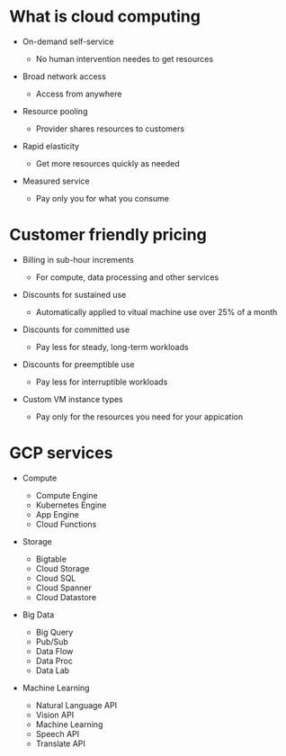 # What is cloud computing

- On-demand self-service
    - No human intervention needes to get resources

- Broad network access
    - Access from anywhere

- Resource pooling
    - Provider shares resources to customers

- Rapid elasticity
    - Get more resources quickly as needed

- Measured service
    - Pay only you for what you consume

# Customer friendly pricing

- Billing in sub-hour increments
    - For compute, data processing and other services

- Discounts for sustained use
    - Automatically applied to vitual machine use over 25% of a month

- Discounts for committed use
    - Pay less for steady, long-term workloads

- Discounts for preemptible use
    - Pay less for interruptible workloads

- Custom VM instance types
    - Pay only for the resources you need for your appication

# GCP services

- Compute
    - Compute Engine
    - Kubernetes Engine
    - App Engine
    - Cloud Functions

- Storage
    - Bigtable
    - Cloud Storage
    - Cloud SQL
    - Cloud Spanner
    - Cloud Datastore

- Big Data
    - Big Query
    - Pub/Sub
    - Data Flow
    - Data Proc
    - Data Lab

- Machine Learning
    - Natural Language API
    - Vision API
    - Machine Learning
    - Speech API
    - Translate API
